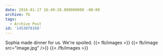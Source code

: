 ```yaml
---
date: 2016-01-17 16:49:28.000000000 -08:00
archive: fb
tags: 
  - Archive Post
id: '1453078168'
---
```


Sophia made dinner for us. We're spoiled.
{{< fb/images >}}
{{< fb/image src="image.jpg" />}}
{{< /fb/images >}}
